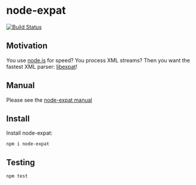 # node-expat 

[![Build Status](https://travis-ci.org/node-xmpp/node-expat.png)](https://travis-ci.org/node-xmpp/node-expat)

## Motivation 

You use [node.js](http://github.com/ry/node) for speed? You process
XML streams? Then you want the fastest XML parser: [libexpat](http://expat.sourceforge.net/)!

## Manual

Please see the [node-expat manual](http://node-xmpp.github.io/doc/nodeexpat.html)

## Install 

Install node-expat:

    npm i node-expat
  
## Testing

```
npm test
```


